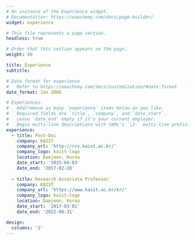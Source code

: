 ```yaml
---
# An instance of the Experience widget.
# Documentation: https://wowchemy.com/docs/page-builder/
widget: experience

# This file represents a page section.
headless: true

# Order that this section appears on the page.
weight: 40

title: Experience
subtitle:

# Date format for experience
#   Refer to https://wowchemy.com/docs/customization/#date-format
date_format: Jan 2006

# Experiences.
#   Add/remove as many `experience` items below as you like.
#   Required fields are `title`, `company`, and `date_start`.
#   Leave `date_end` empty if it's your current employer.
#   Begin multi-line descriptions with YAML's `|2-` multi-line prefix.
experience:
  - title: Post-Doc 
    company: KAIST
    company_url: 'http://rcv.kaist.ac.kr/'
    company_logo: kaist-logo
    location: Daejeon, Korea
    date_start: '2015-04-03'
    date_end: '2017-02-28'
        
  - title: Research Associate Professor
    company: KAIST
    company_url: 'https://www.kaist.ac.kr/kr/'
    company_logo: kaist-logo
    location: Daejeon, Korea
    date_start: '2017-03-01'
    date_end: '2022-08-31'

design:
  columns: '2'
---
```

